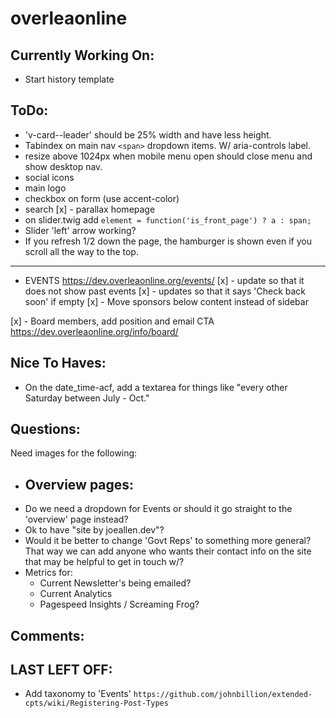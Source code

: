 # overleaonline

## Currently Working On:
- Start history template
## ToDo:
- 'v-card--leader' should be 25% width and have less height.
- Tabindex on main nav `<span>` dropdown items. W/ aria-controls label.
- resize above 1024px when mobile menu open should close menu and show desktop nav.
- social icons
- main logo
- checkbox on form (use accent-color)
- search
[x] - parallax homepage
- on slider.twig add `element = function('is_front_page') ? a : span;`
- Slider 'left' arrow working?
- If you refresh 1/2 down the page, the hamburger is shown even if you scroll all the way to the top.

----

- EVENTS https://dev.overleaonline.org/events/
  [x] - update so that it does not show past events
  [x] - updates so that it says 'Check back soon' if empty
	[x] - Move sponsors below content instead of sidebar

[x] - Board members, add position and email CTA https://dev.overleaonline.org/info/board/
## Nice To Haves:
- On the date_time-acf, add a textarea for things like "every other Saturday between July - Oct."
## Questions:
Need images for the following:
- Overview pages:
  -
- Do we need a dropdown for Events or should it go straight to the 'overview' page instead?
- Ok to have "site by joeallen.dev"?
- Would it be better to change 'Govt Reps' to something more general? That way we can add anyone who wants their contact info on the site that may be helpful to get in touch w/?
- Metrics for:
  - Current Newsletter's being emailed?
  - Current Analytics
  - Pagespeed Insights / Screaming Frog?

## Comments:
## LAST LEFT OFF:
- Add taxonomy to 'Events' `https://github.com/johnbillion/extended-cpts/wiki/Registering-Post-Types`

